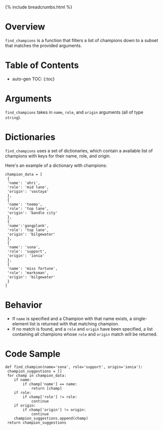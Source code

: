 {% include breadcrumbs.html %}


# Overview
`find_champions` is a function that filters a list of champions down to a subset that matches the provided arguments.

# Table of Contents
* auto-gen TOC:
{:toc}


# Arguments
`find_champions` takes in `name`, `role`, and `origin` arguments (all of type `string`).

# Dictionaries
`find_champions` uses a set of dictionaries, which contain a available list of champions with keys for their name, role, and origin. 

Here's an example of a dictionary with champions:
```
champion_data = [
 {
 'name': 'ahri',
 'role': 'mid lane',
 'origin': 'vastaya'
 },
 {
 'name': 'teemo',
 'role': 'top lane',
 'origin': 'bandle city'
 },
 {
 'name':'gangplank',
 'role': 'top lane',
 'origin': 'bilgewater'
 },
 {
 'name': 'sona',
 'role': 'support',
 'origin': 'ionia'
 },
 {
 'name': 'miss fortune',
 'role': 'marksman',
 'origin': 'bilgewater'
 }
]
```

# Behavior
* If `name` is specified and a Champion with that name exists, a single-element list is returned with that matching champion.
* If no match is found, and a `role` and `origin` have been specified, a list containing all champions whose `role` and `origin` match will be returned. 

# Code Sample
```
def find_champion(name='sona', role='support', origin='ionia'):
 champion_suggestions = []
 for champ in champion_data:
 	if name:
 		if champ['name'] == name:
 			return [champ]
	if role:
 		if champ['role'] != role:
 			continue
	if origin:
 		if champ['origin'] != origin:
 			continue
 	champion_suggestions.append(champ)
 return champion_suggestions
```
